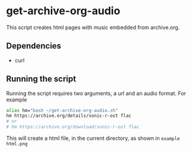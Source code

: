 # get-archive-org-audio
This script creates html pages with music embedded from archive.org.

## Dependencies
- curl

## Running the script
Running the script requires two arguments, a url and an audio format. For example
```bash
alias hm="bash ~/get-archive-org-audio.sh"
hm https://archive.org/details/sonic-r-ost flac
# or 
# hm https://archive.org/download/sonic-r-ost flac
```
This will create a html file, in the current directory, as shown in `example html.png`
